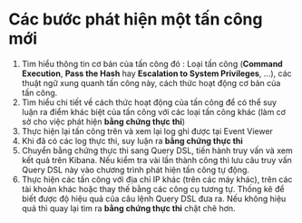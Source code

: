 # Các bước phát hiện một tấn công mới
1. Tìm hiểu thông tin cơ bản của tấn công đó : Loại tấn công (**Command Execution**, **Pass the Hash** hay **Escalation to System Privileges**, ...), các thuật ngữ xung quanh tấn công này, cách thức hoạt động cơ bản của tấn công.
2. Tìm hiểu chi tiết về cách thức hoạt động của tấn công để có thể suy luận ra điểm khác biệt của tấn công với các loại tấn công khác (làm cơ sở cho việc phát hiện **bằng chứng thực thi**)
3. Thực hiện lại tấn công trên và xem lại log ghi được tại Event Viewer
4. Khi đã có các log thực thi, suy luận ra **bằng chứng thực thi**
5. Chuyển bằng chứng thực thi sang Query DSL, tiến hành truy vấn và xem kết quả trên Kibana. Nếu kiểm tra vài lần thành công thì lưu câu truy vấn Query DSL này vào chương trình phát hiện tấn công tự động.
6. Thực hiện các tấn công với địa chỉ IP khác (trên các máy khác), trên các tài khoản khác hoặc thay thế bằng các công cụ tương tự. Thống kê để biết được độ hiệu quả của câu lệnh Query DSL đưa ra. Nếu không hiệu quả thì quay lại tìm ra **bằng chứng thực thi** chặt chẽ hơn.
